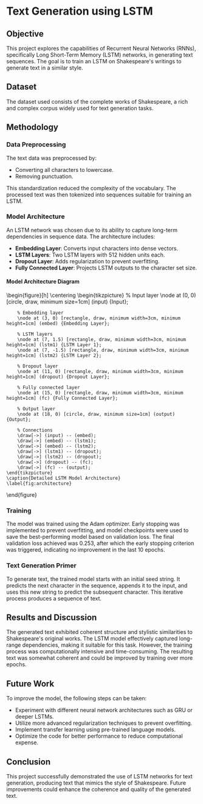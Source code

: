 # Text Generation using LSTM

## Objective
This project explores the capabilities of Recurrent Neural Networks (RNNs), specifically Long Short-Term Memory (LSTM) networks, in generating text sequences. The goal is to train an LSTM on Shakespeare's writings to generate text in a similar style.

## Dataset
The dataset used consists of the complete works of Shakespeare, a rich and complex corpus widely used for text generation tasks.

## Methodology

### Data Preprocessing
The text data was preprocessed by:
- Converting all characters to lowercase.
- Removing punctuation.

This standardization reduced the complexity of the vocabulary. The processed text was then tokenized into sequences suitable for training an LSTM.

### Model Architecture
An LSTM network was chosen due to its ability to capture long-term dependencies in sequence data. The architecture includes:
- **Embedding Layer**: Converts input characters into dense vectors.
- **LSTM Layers**: Two LSTM layers with 512 hidden units each.
- **Dropout Layer**: Adds regularization to prevent overfitting.
- **Fully Connected Layer**: Projects LSTM outputs to the character set size.

#### Model Architecture Diagram
\begin{figure}[h]
    \centering
    \begin{tikzpicture}
        % Input layer
        \node at (0, 0) [circle, draw, minimum size=1cm] (input) {Input};
        
        % Embedding layer
        \node at (3, 0) [rectangle, draw, minimum width=3cm, minimum height=1cm] (embed) {Embedding Layer};
        
        % LSTM layers
        \node at (7, 1.5) [rectangle, draw, minimum width=3cm, minimum height=1cm] (lstm1) {LSTM Layer 1};
        \node at (7, -1.5) [rectangle, draw, minimum width=3cm, minimum height=1cm] (lstm2) {LSTM Layer 2};
        
        % Dropout layer
        \node at (11, 0) [rectangle, draw, minimum width=3cm, minimum height=1cm] (dropout) {Dropout Layer};
        
        % Fully connected layer
        \node at (15, 0) [rectangle, draw, minimum width=3cm, minimum height=1cm] (fc) {Fully Connected Layer};
        
        % Output layer
        \node at (18, 0) [circle, draw, minimum size=1cm] (output) {Output};
        
        % Connections
        \draw[->] (input) -- (embed);
        \draw[->] (embed) -- (lstm1);
        \draw[->] (embed) -- (lstm2);
        \draw[->] (lstm1) -- (dropout);
        \draw[->] (lstm2) -- (dropout);
        \draw[->] (dropout) -- (fc);
        \draw[->] (fc) -- (output);
    \end{tikzpicture}
    \caption{Detailed LSTM Model Architecture}
    \label{fig:architecture}
\end{figure}

### Training
The model was trained using the Adam optimizer. Early stopping was implemented to prevent overfitting, and model checkpoints were used to save the best-performing model based on validation loss. The final validation loss achieved was 0.253, after which the early stopping criterion was triggered, indicating no improvement in the last 10 epochs.

### Text Generation Primer
To generate text, the trained model starts with an initial seed string. It predicts the next character in the sequence, appends it to the input, and uses this new string to predict the subsequent character. This iterative process produces a sequence of text.

## Results and Discussion
The generated text exhibited coherent structure and stylistic similarities to Shakespeare's original works. The LSTM model effectively captured long-range dependencies, making it suitable for this task. However, the training process was computationally intensive and time-consuming. The resulting text was somewhat coherent and could be improved by training over more epochs.

## Future Work
To improve the model, the following steps can be taken:
- Experiment with different neural network architectures such as GRU or deeper LSTMs.
- Utilize more advanced regularization techniques to prevent overfitting.
- Implement transfer learning using pre-trained language models.
- Optimize the code for better performance to reduce computational expense.

## Conclusion
This project successfully demonstrated the use of LSTM networks for text generation, producing text that mimics the style of Shakespeare. Future improvements could enhance the coherence and quality of the generated text.
